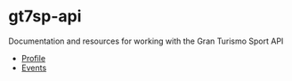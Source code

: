 # gt7sp-api
Documentation and resources for working with the Gran Turismo Sport API

* [Profile](Endpoints/profile.md)
* [Events](Endpoints/events.md)
